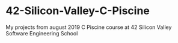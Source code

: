 # 42-Silicon-Valley-C-Piscine
My projects from august 2019 C Piscine course at 42 Silicon Valley Software Engineering School
